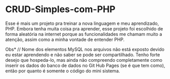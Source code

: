 # CRUD-Simples-com-PHP

Esse é mais um projeto pra treinar a nova linguagem e meu aprendizado, PHP. Embora tenha muita coisa pra aprender, esse projeto foi escolhido de forma aleatória na internet
porque as funcionalidades me chamam muito a atenção, assim como a minha vontade de entender PHP.

Obs*
// Nome dos elementos MySQL nos arquivos não está exposto devido eu estar aprendendo e não saber se pode ser compartilhado. Tenho forte desejo que hospeda-lo, mas ainda não compreendo completamente como inserir os dados do banco de dados no Git Hub Pages (se é que tem como), então por quanto é somente o código do mini sistema.
